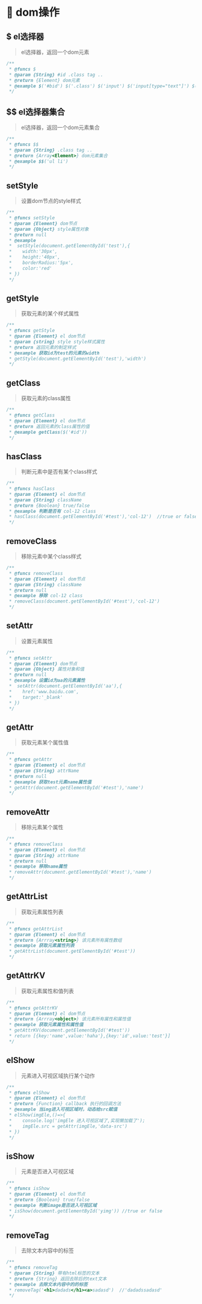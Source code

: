 # 🥕 dom操作

## $ el选择器
> el选择器，返回一个dom元素
```javascript
/**
 * @funcs $
 * @param {String} #id .class tag ..
 * @return {Element} dom元素
 * @example $('#bid') $('.class') $('input') $('input[type="text"]') $('ul li')
 */
```

## $$ el选择器集合
> el选择器，返回一个dom元素集合
```javascript
/**
 * @funcs $$
 * @param {String} .class tag ..
 * @return {Array<Element>} dom元素集合
 * @example $$('ul li')
 */
```

## setStyle
> 设置dom节点的style样式
```javascript
/**
 * @funcs setStyle
 * @param {Element} dom节点
 * @param {Object} style属性对象
 * @return null
 * @example 
 *  setStyle(document.getElementById('test'),{
 *    width:'30px',
 *    height:'40px',
 *    borderRadius:'5px',
 *    color:'red'
 * })
 */
```

## getStyle
> 获取元素的某个样式属性
```javascript
/**
 * @funcs getStyle
 * @param {Element} el dom节点
 * @param {string} style style样式属性
 * @return 返回元素的制定样式
 * @example 获取id为test的元素的width
 * getStyle(document.getElementById('test'),'width')
 */
```

## getClass
> 获取元素的class属性
```javascript
/**
 * @funcs getClass
 * @param {Element} el dom节点
 * @return 返回元素的class属性的值
 * @example getClass($('#id'))
 */
```

## hasClass
> 判断元素中是否有某个class样式
```javascript
/**
 * @funcs hasClass
 * @param {Element} el dom节点
 * @param {String} className
 * @return {Boolean} true/false
 * @example 判断是否有 col-12 class
 * hasClass(document.getElementById('#test'),'col-12')  //true or false
 */
```

## removeClass
> 移除元素中某个class样式
```javascript
/**
 * @funcs removeClass
 * @param {Element} el dom节点
 * @param {String} className
 * @return null
 * @example 移除 col-12 class
 * removeClass(document.getElementById('#test'),'col-12')
 */
```

## setAttr
> 设置元素属性
```javascript
/**
 * @funcs setAttr
 * @param {Element} dom节点
 * @param {Object} 属性对象和值
 * @return null
 * @example 设置id为aa的元素属性
 *  setAttr(document.getElementById('aa'),{
 *    href:'www.baidu.com',
 *    target:'_blank'
 * })
 */
```

## getAttr
> 获取元素某个属性值
```javascript
/**
 * @funcs getAttr
 * @param {Element} el dom节点
 * @param {String} attrName
 * @return null
 * @example 获取test元素name属性值
 * getAttr(document.getElementById('#test'),'name')
 */
```

## removeAttr
> 移除元素某个属性
```javascript
/**
 * @funcs removeClass
 * @param {Element} el dom节点
 * @param {String} attrName
 * @return null
 * @example 移除name属性
 * removeAttr(document.getElementById('#test'),'name')
 */
```

## getAttrList
> 获取元素属性列表
```javascript
/**
 * @funcs getAttrList
 * @param {Element} el dom节点
 * @return {Arrray<string>} 该元素所有属性数组
 * @example 获取元素属性列表
 * getAttrList(document.getElementById('#test'))
 */
```

## getAttrKV
> 获取元素属性和值列表
```javascript
/**
 * @funcs getAttrKV
 * @param {Element} el dom节点
 * @return {Arrray<object>} 该元素所有属性和属性值
 * @example 获取元素属性和属性值
 * getAttrKV(document.getElementById('#test')) 
 * return [{key:'name',value:'haha'},{key:'id',value:'test'}]
 */
```

## elShow
> 元素进入可视区域执行某个动作
```javascript
/**
 * @funcs elShow
 * @param {Element} el dom节点
 * @return {Function} callback 执行的回调方法
 * @example 当img进入可视区域时，动态给src赋值
 * elShow(imgEle,()=>{
 *    console.log('imgEle 进入可视区域了,实现懒加载了');
 *    imgEle.src = getAttr(imgEle,'data-src')
 * })
 */
```

## isShow
> 元素是否进入可视区域
```javascript
/**
 * @funcs isShow
 * @param {Element} el dom节点
 * @return {Boolean} true/false
 * @example 判断image是否进入可视区域
 * isShow(document.getElementById('yimg')) //true or false
 */
```


## removeTag
> 去除文本内容中的标签
```javascript
/**
 * @funcs removeTag
 * @param {String} 带有html标签的文本
 * @return {String} 返回去除后的text文本
 * @example 去除文本内容中的的标签
 * removeTag('<h1>dadads</h1><a>sadasd')  //'dadadssadasd'
 */
```
